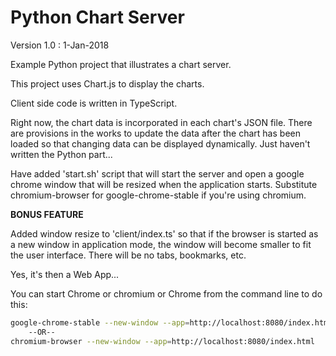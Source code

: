 # Python Chart Server

Version 1.0 : 1-Jan-2018

Example Python project that illustrates a chart server.

This project uses Chart.js to display the charts.

Client side code is written in TypeScript.

Right now, the chart data is incorporated in each chart's JSON file. There are provisions
in the works to update the data after the chart has been loaded so that changing data can
be displayed dynamically. Just haven't written the Python part...

Have added 'start.sh' script that will start the server and open a google chrome window that will
be resized when the application starts. Substitute chromium-browser for google-chrome-stable if
you're using chromium.

**BONUS FEATURE**

Added window resize to 'client/index.ts' so that if the browser is started as a new window in
application mode, the window will become smaller to fit the user interface. There will be no
tabs, bookmarks, etc.

Yes, it's then a Web App...

You can start Chrome or chromium or Chrome from the command line to do this:
```sh
google-chrome-stable --new-window --app=http://localhost:8080/index.html
    --OR--
chromium-browser --new-window --app=http://localhost:8080/index.html
```
